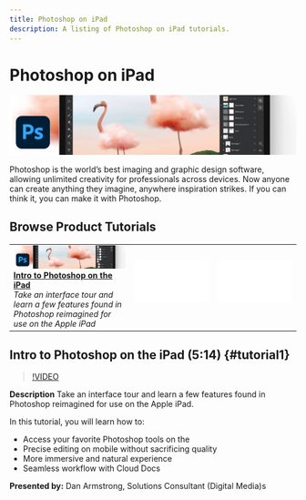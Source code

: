```yaml
---
title: Photoshop on iPad
description: A listing of Photoshop on iPad tutorials.
---
```


# Photoshop on iPad

![Tutorial Hero Image](../assets/PSoniPad.jpg)

Photoshop is the world’s best imaging and graphic design software, allowing unlimited creativity for professionals across devices. Now anyone can create anything they imagine, anywhere inspiration strikes. If you can think it, you can make it with Photoshop.

## Browse Product Tutorials

<table>
<tr>
 <td>
   <a href="photoshopipad.md#tutorial1">
      <img alt="Intro to Photoshop on the iPad" src="../assets/PSoniPad.jpg" />
   </a>
    <div>
   <a href="photoshopipad.md#tutorial1"><strong>Intro to Photoshop on the iPad</strong></a>
    </div>
    <em>Take an interface tour and learn a few features found in Photoshop reimagined for use on the Apple iPad</em>
    <br>
  </td>
  <td>
    <img alt="Spacer" src="../assets/Whitespacer.png" />
    <div>
    <br>
  </td>
  <td>
    <img alt="Spacer" src="../assets/Whitespacer.png" />
    <div>
    <br>
  </td>
</tr>
</table>

## Intro to Photoshop on the iPad (5:14) {#tutorial1}

>[!VIDEO](https://video.tv.adobe.com/v/326899?hidetitle=true)

**Description**
Take an interface tour and learn a few features found in Photoshop reimagined for use on the Apple iPad. 

In this tutorial, you will learn how to:
* Access your favorite Photoshop tools on the 
* Precise editing on mobile without sacrificing quality
* More immersive and natural experience
* Seamless workflow with Cloud Docs

**Presented by:**
Dan Armstrong, Solutions Consultant (Digital Media)s